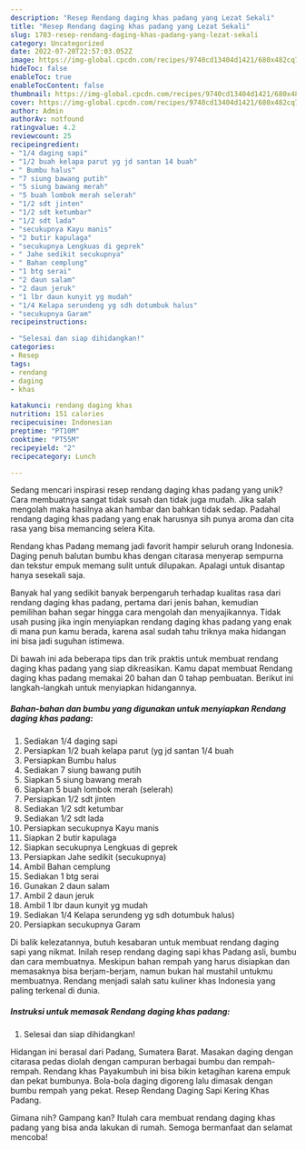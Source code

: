 ```yaml
---
description: "Resep Rendang daging khas padang yang Lezat Sekali"
title: "Resep Rendang daging khas padang yang Lezat Sekali"
slug: 1703-resep-rendang-daging-khas-padang-yang-lezat-sekali
category: Uncategorized
date: 2022-07-20T22:57:03.052Z
image: https://img-global.cpcdn.com/recipes/9740cd13404d1421/680x482cq70/rendang-daging-khas-padang-foto-resep-utama.jpg
hideToc: false
enableToc: true
enableTocContent: false
thumbnail: https://img-global.cpcdn.com/recipes/9740cd13404d1421/680x482cq70/rendang-daging-khas-padang-foto-resep-utama.jpg
cover: https://img-global.cpcdn.com/recipes/9740cd13404d1421/680x482cq70/rendang-daging-khas-padang-foto-resep-utama.jpg
author: Admin
authorAv: notfound
ratingvalue: 4.2
reviewcount: 25
recipeingredient:
- "1/4 daging sapi"
- "1/2 buah kelapa parut yg jd santan 14 buah"
- " Bumbu halus"
- "7 siung bawang putih"
- "5 siung bawang merah"
- "5 buah lombok merah selerah"
- "1/2 sdt jinten"
- "1/2 sdt ketumbar"
- "1/2 sdt lada"
- "secukupnya Kayu manis"
- "2 butir kapulaga"
- "secukupnya Lengkuas di geprek"
- " Jahe sedikit secukupnya"
- " Bahan cemplung"
- "1 btg serai"
- "2 daun salam"
- "2 daun jeruk"
- "1 lbr daun kunyit yg mudah"
- "1/4 Kelapa serundeng yg sdh dotumbuk halus"
- "secukupnya Garam"
recipeinstructions:

- "Selesai dan siap dihidangkan!"
categories:
- Resep
tags:
- rendang
- daging
- khas

katakunci: rendang daging khas 
nutrition: 151 calories
recipecuisine: Indonesian
preptime: "PT10M"
cooktime: "PT55M"
recipeyield: "2"
recipecategory: Lunch

---
```





Sedang mencari inspirasi resep rendang daging khas padang yang unik? Cara membuatnya sangat tidak susah dan tidak juga mudah. Jika salah mengolah maka hasilnya akan hambar dan bahkan tidak sedap. Padahal rendang daging khas padang yang enak harusnya sih punya aroma dan cita rasa yang bisa memancing selera Kita.





Rendang khas Padang memang jadi favorit hampir seluruh orang Indonesia. Daging penuh balutan bumbu khas dengan citarasa menyerap sempurna dan tekstur empuk memang sulit untuk dilupakan. Apalagi untuk disantap hanya sesekali saja.

Banyak hal yang sedikit banyak berpengaruh terhadap kualitas rasa dari rendang daging khas padang, pertama dari jenis bahan, kemudian pemilihan bahan segar hingga cara mengolah dan menyajikannya. Tidak usah pusing jika ingin menyiapkan rendang daging khas padang yang enak di mana pun kamu berada, karena asal sudah tahu triknya maka hidangan ini bisa jadi suguhan istimewa.






Di bawah ini ada beberapa tips dan trik praktis untuk membuat rendang daging khas padang yang siap dikreasikan. Kamu dapat membuat Rendang daging khas padang memakai 20 bahan dan 0 tahap pembuatan. Berikut ini langkah-langkah untuk menyiapkan hidangannya.

<!--inarticleads1-->

##### Bahan-bahan dan bumbu yang digunakan untuk menyiapkan Rendang daging khas padang:

1. Sediakan 1/4 daging sapi
1. Persiapkan 1/2 buah kelapa parut (yg jd santan 1/4 buah
1. Persiapkan  Bumbu halus
1. Sediakan 7 siung bawang putih
1. Siapkan 5 siung bawang merah
1. Siapkan 5 buah lombok merah (selerah)
1. Persiapkan 1/2 sdt jinten
1. Sediakan 1/2 sdt ketumbar
1. Sediakan 1/2 sdt lada
1. Persiapkan secukupnya Kayu manis
1. Siapkan 2 butir kapulaga
1. Siapkan secukupnya Lengkuas di geprek
1. Persiapkan  Jahe sedikit (secukupnya)
1. Ambil  Bahan cemplung
1. Sediakan 1 btg serai
1. Gunakan 2 daun salam
1. Ambil 2 daun jeruk
1. Ambil 1 lbr daun kunyit yg mudah
1. Sediakan 1/4 Kelapa serundeng yg sdh dotumbuk halus)
1. Persiapkan secukupnya Garam


Di balik kelezatannya, butuh kesabaran untuk membuat rendang daging sapi yang nikmat. Inilah resep rendang daging sapi khas Padang asli, bumbu dan cara membuatnya. Meskipun bahan rempah yang harus disiapkan dan memasaknya bisa berjam-berjam, namun bukan hal mustahil untukmu membuatnya. Rendang menjadi salah satu kuliner khas Indonesia yang paling terkenal di dunia. 

<!--inarticleads2-->

##### Instruksi untuk memasak Rendang daging khas padang:


1. Selesai dan siap dihidangkan!

Hidangan ini berasal dari Padang, Sumatera Barat. Masakan daging dengan citarasa pedas diolah dengan campuran berbagai bumbu dan rempah-rempah. Rendang khas Payakumbuh ini bisa bikin ketagihan karena empuk dan pekat bumbunya. Bola-bola daging digoreng lalu dimasak dengan bumbu rempah yang pekat. Resep Rendang Daging Sapi Kering Khas Padang. 

Gimana nih? Gampang kan? Itulah cara membuat rendang daging khas padang yang bisa anda lakukan di rumah. Semoga bermanfaat dan selamat mencoba!
